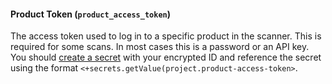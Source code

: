 #### Product Token (`product_access_token`)

The access token used to log in to a specific product in the scanner. This is required for some scans. In most cases this is a password or an API key. You should [create a secret](/docs/platform/security/add-file-secrets) with your encrypted ID and reference the secret using the format `<+secrets.getValue(project.product-access-token>`.  

